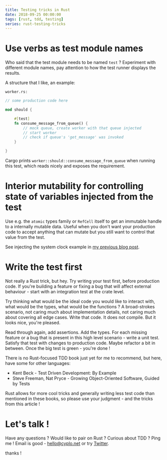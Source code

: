 ```yaml
---
title: Testing tricks in Rust
date: 2018-09-25 00:00:00
tags: [rust, tdd, testing]
series: rust-testing-tricks
---
```


# Use verbs as test module names

Who said that the test module needs to be named `test` ?
Experiment with different module names, pay attention to how the test runner displays the results.

A structure that I like, an example:

`worker.rs:`

```rust
// some production code here

mod should {

    #[test]
    fn consume_message_from_queue() {
        // mock queue, create worker with that queue injected
        // start worker
        // check if queue's 'get_message' was invoked
    }

}
```

Cargo prints `worker::should::consume_message_from_queue` when running this test, which reads nicely and exposes the requirement.

# Interior mutability for controlling state of variables injected from the test

Use e.g. the `atomic` types family or `RefCell` itself to get an immutable handle to a internally mutable data.
Useful when you don't want your production code to accept anything that can mutate but you still want to control that value from the test.

See injecting the system clock example in [my previous blog post](/posts/2018/07/rust-injection.html).

# Write the test first

Not really a Rust trick, but hey.
Try writing your test first, before production code.
If you're building a feature or fixing a bug that will affect external behaviour - start with an integration test at the crate level.

Try thinking what would be the ideal code you would like to interact with, what would be the types, what would be the functions ? A broad-strokes scenario, not caring much about implementation details, not caring much about covering all edge cases. Write that code. It does not compile. But it looks nice, you're pleased.

Read through again, add assertions. Add the types. For each missing feature or a bug that is present in this high level scenario - write a unit test. Satisfy that test with changes to production code. Maybe refactor a bit in between. Once the big test is green - you're done !

There is no Rust-focused TDD book just yet for me to recommend, but here, have some for other languages:

- Kent Beck - Test Driven Development: By Example
- Steve Freeman, Nat Pryce - Growing Object-Oriented Software, Guided by Tests

Rust allows for more cool tricks and generally writing less test code than mentioned in these books, so please use your judgment - and the tricks from this article !

# Let's talk !

Have any questions ? Would like to pair on Rust ? Curious about TDD ? Ping me !
Email is good - [hello@cyplo.net](mailto:hello@cyplo.net) or try [Twitter](https://twitter.com/cyplo).

thanks !
